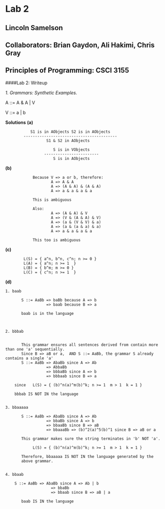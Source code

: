 # Lab 2

## Lincoln Samelson
## Collaborators: Brian Gaydon, Ali Hakimi, Chris Gray
## Principles of Programming: CSCI 3155

####Lab 2: Writeup

_1. Grammars: Synthetic Examples._

A ::= A & A | V

V ::= a | b

**Solutions**
**(a)**

               S1 is in AObjects S2 is in AObjects
            -----------------------------------------
                      S1 & S2 in AObjects
                      
                         S is in VObjects
                     ------------------------
                         S is in AObjects

**(b)**

				Because V => a or b, therefore:
						A => A & A
						A => (A & A) & (A & A)
						A => a & a & a & a
						
				This is ambiguous 
				
				Also:
						A => (A & A) & V
						A => (V & (A & A) & V)
						A => (a & (V & V) & a)
						A => (a & (a & a) & a)
						A => a & a & a & a
						
			    This too is ambiguous
			 
**(c)**

			L(S) = { a^n, b^n, c^n; n >= 0 }
			L(A) = { a^n; n >= 1  }
			L(B) = { b^m; m >= 0 }
			L(C) = { c^n; n >= 1  }
			
**(d)**


	1. baab
		
		   S ::= AaBb => baBb because A => b 
		              => baab because B => a
		   
		   baab is in the language
		   
	 
	    
	2. bbbab
	    

	       This grammar ensures all sentences derived from contain more than one 'a' sequentially.
	       Since B => aB or a,  AND S ::= AaBb, the grammar S already contains a single 'a' 
	       S ::= AaBb => AbaBb since A => Ab
					  => AbbaBb 
					  => bbbaBb since A => b
					  => bbbaab since B => a
					  
		since   L(S) = { (b)^n(a)^m(b)^k; n >= 1  m > 1  k = 1 }
		        
		bbbab IS NOT IN the language 
		
		
	3. bbaaaaa
		
	       S ::= AaBb => AbaBb since A => Ab
					  => bbaBb since A => b
					  => bbaaBb since B => aB
					  => bbaaaBb => (b)^2(a)^5(b)^1 since B => aB or a
		
		   This grammar makes sure the string terminates in 'b' NOT 'a'. 
		   
		        L(S) = { (b)^n(a)^m(b)^k; n >= 1  m > 1  k = 1 }
		   
		   Therefore, bbaaaaa IS NOT IN the language generated by the
		   above grammar.
		 
		   
	4. bbaab
		
		S ::= AaBb => AbaBb since A => Ab | b
					    => bbaBb 
					    => bbaab since B => aB | a
		
		   baab IS IN the language
		   

			    
				




